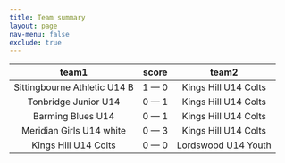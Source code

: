 ```yaml
---
title: Team summary
layout: page
nav-menu: false
exclude: true
---
```




|            team1             |    score    |        team2         |
|:----------------------------:|:-----------:|:--------------------:|
| Sittingbourne Athletic U14 B | 1 &mdash; 0 | Kings Hill U14 Colts |
|     Tonbridge Junior U14     | 0 &mdash; 1 | Kings Hill U14 Colts |
|      Barming Blues U14       | 0 &mdash; 1 | Kings Hill U14 Colts |
|   Meridian Girls U14 white   | 0 &mdash; 3 | Kings Hill U14 Colts |
|     Kings Hill U14 Colts     | 0 &mdash; 0 | Lordswood U14 Youth  |

 <br /><br /><br />